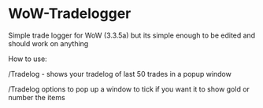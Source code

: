 # WoW-Tradelogger
Simple trade logger for WoW (3.3.5a) but its simple enough to be edited and should work on anything

How to use:

/Tradelog - shows your tradelog of last 50 trades in a popup window

/Tradelog options to pop up a window to tick if you want it to show gold or number the items
